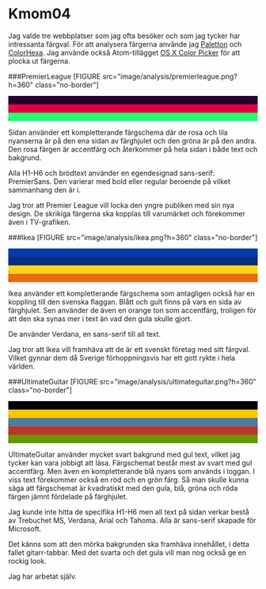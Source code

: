 Kmom04
==========

Jag valde tre webbplatser som jag ofta besöker och som jag tycker har intressanta färgval.
För att analysera färgerna använde jag [Paletton](http://paletton.com) och [ColorHexa](http://colorhexa.com). Jag använde också Atom-tillägget [OS X Color Picker](https://atom.io/packages/native-color-picker) för att plocka ut färgerna.

###PremierLeague
[FIGURE src="image/analysis/premierleague.png?h=360" class="no-border"]

<div class="colorBlock" style="background-color: #29002d">.</div>
<div class="colorBlock" style="background-color: #e00041">.</div>
<div class="colorBlock" style="background-color: #22ff75">.</div>

Sidan använder ett kompletterande färgschema där de rosa och lila nyanserna är på den ena sidan av färghjulet och den gröna är på den andra. Den rosa färgen är accentfärg och återkommer på hela sidan i både text och bakgrund.

Alla H1-H6 och brödtext använder en egendesignad sans-serif: PremierSans.
Den varierar med bold eller regular beroende på vilket sammanhang den är i.

Jag tror att Premier League vill locka den yngre publiken med sin nya design. De skrikiga färgerna ska kopplas till varumärket och förekommer även i TV-grafiken.





###Ikea
[FIGURE src="image/analysis/ikea.png?h=360" class="no-border"]

<div class="colorBlock" style="background-color: #043aab">.</div>
<div class="colorBlock" style="background-color: #052d82">.</div>
<div class="colorBlock" style="background-color: #ffd417">.</div>
<div class="colorBlock" style="background-color: #e96b13">.</div>

Ikea använder ett kompletterande färgschema som antagligen också har en koppling till den svenska flaggan. Blått och gult finns på vars en sida av färghjulet. Sen använder de även en orange ton som accentfärg, troligen för att den ska synas mer i text än vad den gula skulle gjort.

De använder Verdana, en sans-serif till all text.

Jag tror att Ikea vill framhäva att de är ett svenskt företag med sitt färgval. Vilket gynnar dem då Sverige förhoppningsvis har ett gott rykte i hela världen.





###UltimateGuitar
[FIGURE src="image/analysis/ultimateguitar.png?h=360" class="no-border"]

<div class="colorBlock" style="background-color: #000000">.</div>
<div class="colorBlock" style="background-color: #FFC600">.</div>
<div class="colorBlock" style="background-color: #4f7ba1">.</div>
<div class="colorBlock" style="background-color: #bd342b">.</div>
<div class="colorBlock" style="background-color: #669900">.</div>

UltimateGuitar använder mycket svart bakgrund med gul text, vilket jag tycker kan vara jobbigt att läsa. Färgschemat består mest av svart med gul accentfärg. Men även en kompletterande blå nyans som används i loggan. I viss text förekommer också en röd och en grön färg. Så man skulle kunna säga att färgschemat är kvadratiskt med den gula, blå, gröna och röda färgen jämnt fördelade på färghjulet.

Jag kunde inte hitta de specifika H1-H6 men all text på sidan verkar bestå av Trebuchet MS, Verdana, Arial och Tahoma.
Alla är sans-serif skapade för Microsoft.

Det känns som att den mörka bakgrunden ska framhäva innehållet, i detta fallet gitarr-tabbar. Med det svarta och det gula vill man nog också ge en rockig look.


Jag har arbetat själv.
